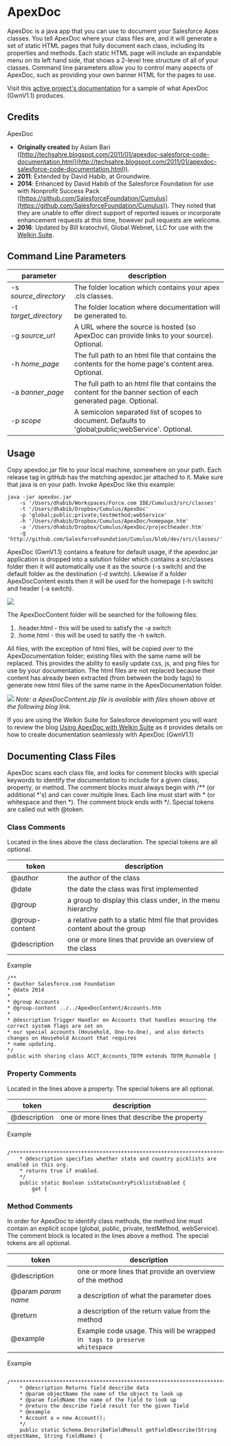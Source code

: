 ApexDoc
=======

ApexDoc is a java app that you can use to document your Salesforce Apex classes.  You tell ApexDoc where your class files are, and it will generate a set of static HTML pages that fully document each class, including its properties and methods.  Each static HTML page will include an expandable menu on its left hand side, that shows a 2-level tree structure of all of your classes.  Command line parameters allow you to control many aspects of ApexDoc, such as providing your own banner HTML for the pages to use.

Visit this [active project's documentation](https://billkrat.github.io/CPT/ApexDocumentation/) for a sample of what ApexDoc (GwnV1.1) produces.

## Credits
ApexDoc 


- **Originally created** by Aslam Bari ([http://techsahre.blogspot.com/2011/01/apexdoc-salesforce-code-documentation.html](http://techsahre.blogspot.com/2011/01/apexdoc-salesforce-code-documentation.html)).  
- **2011**: Extended by David Habib, at Groundwire.  
- **2014**: Enhanced by David Habib of the Salesforce Foundation for use with Nonprofit Success Pack ([https://github.com/SalesforceFoundation/Cumulus](https://github.com/SalesforceFoundation/Cumulus)). They noted that they are unable to offer direct support of reported issues or incorporate enhancement requests at this time, however pull requests are welcome.
- **2016**: Updated by Bill kratochvil, Global Webnet, LLC for use with the [Welkin Suite](https://welkinsuite.com/).
 

## Command Line Parameters
| parameter | description |
|-------------------------- | ---------------------|
| -s *source_directory* | The folder location which contains your apex .cls classes.|
| -t *target_directory* | The folder location where documentation will be generated to.|
| -g *source_url* | A URL where the source is hosted (so ApexDoc can provide links to your source). Optional.|
| -h *home_page* | The full path to an html file that contains the contents for the home page's content area. Optional.|
| -a *banner_page* | The full path to an html file that contains the content for the banner section of each generated page. Optional.|
| -p *scope* | A semicolon separated list of scopes to document.  Defaults to 'global;public;webService'. Optional.|

## Usage
Copy apexdoc.jar file to your local machine, somewhere on your path.  Each release tag in gitHub has the matching apexdoc.jar attached to it.  Make sure that java is on your path.  Invoke ApexDoc like this example:
```
java -jar apexdoc.jar
    -s '/Users/dhabib/Workspaces/Force.com IDE/Cumulus3/src/classes'
    -t '/Users/dhabib/Dropbox/Cumulus/ApexDoc'
    -p 'global;public;private;testmethod;webService'
    -h '/Users/dhabib/Dropbox/Cumulus/ApexDoc/homepage.htm'
    -a '/Users/dhabib/Dropbox/Cumulus/ApexDoc/projectheader.htm'
    -g 'http://github.com/SalesforceFoundation/Cumulus/blob/dev/src/classes/'
```

ApexDoc (GwnV1.1) contains a feature for default usage, if the apexdoc.jar application is dropped into a solution folder which contains a src/classes folder then it will automatically use it as the source (-s switch) and the default folder as the destination (-d switch).   Likewise if a folder ApexDocContent exists then it will be used for the homepage (-h switch) and header (-a switch).  

![](http://www.global-webnet.com/Adventures/image.axd?picture=SolutionFolder.png)

The ApexDocContent folder will be searched for the following files:

1. .header.html - this will be used to satisfy the -a switch
2. .home.html - this will be used to satify the -h switch.

All files, with the exception of html files, will be copied over to the ApexDocumentation folder; existing files with the same name will be replaced.  This provides the ability to easily update css, js, and png files for use by your documentation.  The html files are not replaced because their content has already been extracted (from between the body tags) to generate new html files of the same name in the ApexDocumentation folder.

![](http://www.global-webnet.com/Adventures/image.axd?picture=ApexDocContent.png)
*Note: a ApexDocContent.zip file is available with files shown above at the following blog link.*

If you are using the Welkin Suite for Salesforce development you will want to review the blog [Using ApexDoc with Welkin Suite](http://www.global-webnet.com/Adventures/post/2016/11/25/Using-ApexDoc-with-Welkin-Suite) as it provides details on how to create documentation seamlessly with ApexDoc (GwnV1.1)

## Documenting Class Files
ApexDoc scans each class file, and looks for comment blocks with special keywords to identify the documentation to include for a given class, property, or method.  The comment blocks must always begin with /** (or additional *'s) and can cover multiple lines.  Each line must start with * (or whitespace and then *).  The comment block ends with */.  Special tokens are called out with @token.
### Class Comments
Located in the lines above the class declaration.  The special tokens are all optional.

| token | description |
|-------|-------------|
| @author | the author of the class |
| @date | the date the class was first implemented |
| @group | a group to display this class under, in the menu hierarchy|
| @group-content | a relative path to a static html file that provides content about the group|
| @description | one or more lines that provide an overview of the class|

Example
```
/**
* @author Salesforce.com Foundation
* @date 2014
*
* @group Accounts
* @group-content ../../ApexDocContent/Accounts.htm
*
* @description Trigger Handler on Accounts that handles ensuring the correct system flags are set on
* our special accounts (Household, One-to-One), and also detects changes on Household Account that requires
* name updating.
*/
public with sharing class ACCT_Accounts_TDTM extends TDTM_Runnable {
```

### Property Comments
Located in the lines above a property.  The special tokens are all optional.

| token | description |
|-------|-------------|
| @description | one or more lines that describe the property|

Example
```
    /*******************************************************************************************************
    * @description specifies whether state and country picklists are enabled in this org.
    * returns true if enabled.
    */
    public static Boolean isStateCountryPicklistsEnabled {
        get {
```

### Method Comments
In order for ApexDoc to identify class methods, the method line must contain an explicit scope (global, public, private, testMethod, webService).  The comment block is located in the lines above a method.  The special tokens are all optional.

| token | description |
|-------|-------------|
| @description | one or more lines that provide an overview of the method|
| @param *param name* | a description of what the parameter does|
| @return | a description of the return value from the method|
| @example | Example code usage. This will be wrapped in <code> tags to preserve whitespace|
Example
```
    /*******************************************************************************************************
    * @description Returns field describe data
    * @param objectName the name of the object to look up
    * @param fieldName the name of the field to look up
    * @return the describe field result for the given field
    * @example
    * Account a = new Account();
    */
    public static Schema.DescribeFieldResult getFieldDescribe(String objectName, String fieldName) {
```
